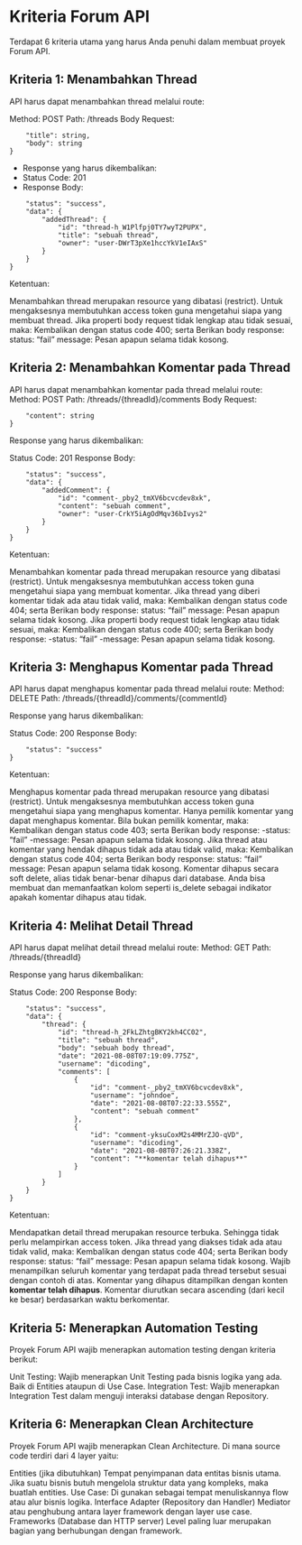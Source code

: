 # Kriteria Forum API

  Terdapat 6 kriteria utama yang harus Anda penuhi dalam membuat proyek Forum API.

## Kriteria 1: Menambahkan Thread

  API harus dapat menambahkan thread melalui route:

  Method: POST
  Path: /threads
  Body Request:

```{
    "title": string,
    "body": string
}
```

- Response yang harus dikembalikan:
- Status Code: 201
- Response Body:

```{
    "status": "success",
    "data": {
        "addedThread": {
            "id": "thread-h_W1Plfpj0TY7wyT2PUPX",
            "title": "sebuah thread",
            "owner": "user-DWrT3pXe1hccYkV1eIAxS"
        }
    }
}
```

Ketentuan:

Menambahkan thread merupakan resource yang dibatasi (restrict). Untuk mengaksesnya membutuhkan access token guna mengetahui siapa yang membuat thread.
Jika properti body request tidak lengkap atau tidak sesuai, maka:
Kembalikan dengan status code 400; serta
Berikan body response:
status: “fail”
message: Pesan apapun selama tidak kosong.

## Kriteria 2: Menambahkan Komentar pada Thread

API harus dapat menambahkan komentar pada thread melalui route:
Method: POST
Path: /threads/{threadId}/comments
Body Request:

```{
    "content": string
}
```

Response yang harus dikembalikan:

Status Code: 201
Response Body:

```{
    "status": "success",
    "data": {
        "addedComment": {
            "id": "comment-_pby2_tmXV6bcvcdev8xk",
            "content": "sebuah comment",
            "owner": "user-CrkY5iAgOdMqv36bIvys2"
        }
    }
}
```

Ketentuan:

Menambahkan komentar pada thread merupakan resource yang dibatasi (restrict). Untuk mengaksesnya membutuhkan access token guna mengetahui siapa yang membuat komentar.
Jika thread yang diberi komentar tidak ada atau tidak valid, maka:
Kembalikan dengan status code 404; serta
Berikan body response:
status: “fail”
message: Pesan apapun selama tidak kosong.
Jika properti body request tidak lengkap atau tidak sesuai, maka:
Kembalikan dengan status code 400; serta
Berikan body response:
-status: “fail”
-message: Pesan apapun selama tidak kosong.

## Kriteria 3: Menghapus Komentar pada Thread

API harus dapat menghapus komentar pada thread melalui route:
Method: DELETE
Path: /threads/{threadId}/comments/{commentId}

Response yang harus dikembalikan:

Status Code: 200
Response Body:

```{
    "status": "success"
}
```

Ketentuan:

Menghapus komentar pada thread merupakan resource yang dibatasi (restrict). Untuk mengaksesnya membutuhkan access token guna mengetahui siapa yang menghapus komentar.
Hanya pemilik komentar yang dapat menghapus komentar. Bila bukan pemilik komentar, maka:
Kembalikan dengan status code 403; serta
Berikan body response:
-status: “fail”
-message: Pesan apapun selama tidak kosong.
Jika thread atau komentar yang hendak dihapus tidak ada atau tidak valid, maka:
Kembalikan dengan status code 404; serta
Berikan body response:
status: “fail”
message: Pesan apapun selama tidak kosong.
Komentar dihapus secara soft delete, alias tidak benar-benar dihapus dari database. Anda bisa membuat dan memanfaatkan kolom seperti is_delete sebagai indikator apakah komentar dihapus atau tidak.

## Kriteria 4: Melihat Detail Thread

API harus dapat melihat detail thread melalui route:
Method: GET
Path: /threads/{threadId}

Response yang harus dikembalikan:

Status Code: 200
Response Body:

```{
    "status": "success",
    "data": {
        "thread": {
            "id": "thread-h_2FkLZhtgBKY2kh4CC02",
            "title": "sebuah thread",
            "body": "sebuah body thread",
            "date": "2021-08-08T07:19:09.775Z",
            "username": "dicoding",
            "comments": [
                {
                    "id": "comment-_pby2_tmXV6bcvcdev8xk",
                    "username": "johndoe",
                    "date": "2021-08-08T07:22:33.555Z",
                    "content": "sebuah comment"
                },
                {
                    "id": "comment-yksuCoxM2s4MMrZJO-qVD",
                    "username": "dicoding",
                    "date": "2021-08-08T07:26:21.338Z",
                    "content": "**komentar telah dihapus**"
                }
            ]
        }
    }
}
```

Ketentuan:

Mendapatkan detail thread merupakan resource terbuka. Sehingga tidak perlu melampirkan access token.
Jika thread yang diakses tidak ada atau tidak valid, maka:
Kembalikan dengan status code 404; serta
Berikan body response:
status: “fail”
message: Pesan apapun selama tidak kosong.
Wajib menampilkan seluruh komentar yang terdapat pada thread tersebut sesuai dengan contoh di atas.
Komentar yang dihapus ditampilkan dengan konten **komentar telah dihapus**.
Komentar diurutkan secara ascending (dari kecil ke besar) berdasarkan waktu berkomentar.

## Kriteria 5: Menerapkan Automation Testing

Proyek Forum API wajib menerapkan automation testing dengan kriteria berikut:

Unit Testing:
Wajib menerapkan Unit Testing pada bisnis logika yang ada. Baik di Entities ataupun di Use Case.
Integration Test:
Wajib menerapkan Integration Test dalam menguji interaksi database dengan Repository.

## Kriteria 6: Menerapkan Clean Architecture

Proyek Forum API wajib menerapkan Clean Architecture. Di mana source code terdiri dari 4 layer yaitu:

Entities (jika dibutuhkan)
Tempat penyimpanan data entitas bisnis utama. Jika suatu bisnis butuh mengelola struktur data yang kompleks, maka buatlah entities.
Use Case:
Di gunakan sebagai tempat menuliskannya flow atau alur bisnis logika.
Interface Adapter (Repository dan Handler)
Mediator atau penghubung antara layer framework dengan layer use case.
Frameworks (Database dan HTTP server)
Level paling luar merupakan bagian yang berhubungan dengan framework.
